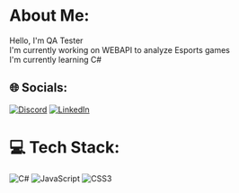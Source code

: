 #  About Me:
Hello, I'm QA Tester<br>I'm currently working on WEBAPI to analyze Esports games<br>I'm currently learning C#<br>


## 🌐 Socials:
[![Discord](https://img.shields.io/badge/Discord-%237289DA.svg?logo=discord&logoColor=white)](https://discord.gg/pjay320) [![LinkedIn](https://img.shields.io/badge/LinkedIn-%230077B5.svg?logo=linkedin&logoColor=white)](https://www.linkedin.com/in/paweł-szafrański-qa) 

# 💻 Tech Stack:
![C#](https://img.shields.io/badge/c%23-%23239120.svg?style=for-the-badge&logo=csharp&logoColor=white) ![JavaScript](https://img.shields.io/badge/javascript-%23323330.svg?style=for-the-badge&logo=javascript&logoColor=%23F7DF1E) ![CSS3](https://img.shields.io/badge/css3-%231572B6.svg?style=for-the-badge&logo=css3&logoColor=white)
